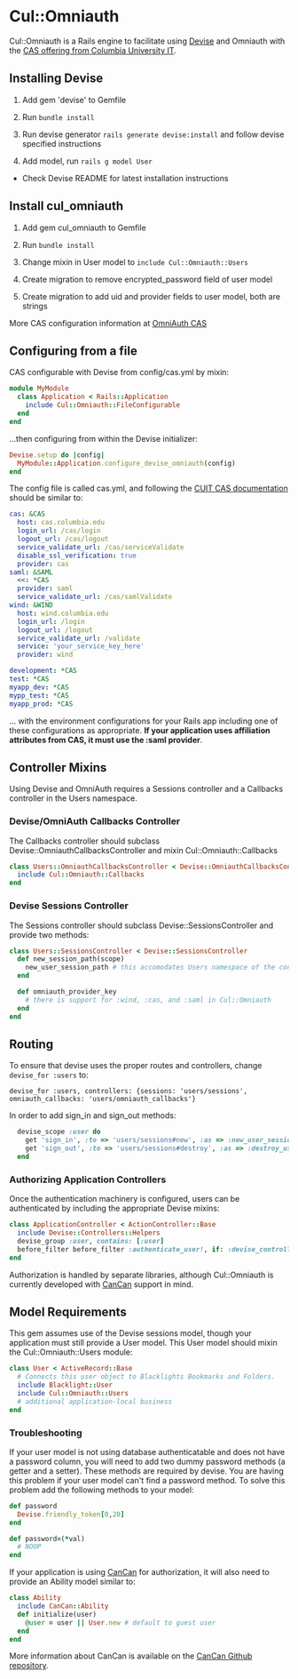 # Cul::Omniauth

Cul::Omniauth is a Rails engine to facilitate using [Devise](https://github.com/plataformatec/devise "Devise") and Omniauth with the [CAS offering from Columbia University IT](https://cuit.columbia.edu/cas-authentication "CUIT CAS Documentation").
## Installing Devise
1. Add gem 'devise' to Gemfile

2. Run `bundle install`

3. Run devise generator `rails generate devise:install` and follow devise specified instructions

4. Add model, run `rails g model User`

* Check Devise README for latest installation instructions

## Install cul_omniauth

1. Add gem cul_omniauth to Gemfile

2. Run `bundle install`

3. Change mixin in User model to `include Cul::Omniauth::Users`

4. Create migration to remove encrypted_password field of user model

5. Create migration to add uid and provider fields to user model, both are strings

More CAS configuration information at [OmniAuth CAS](https://github.com/dlindahl/omniauth-cas "OmniAuth-CAS")

## Configuring from a file
CAS configurable with Devise from config/cas.yml by mixin:

```ruby
module MyModule
  class Application < Rails::Application
    include Cul::Omniauth::FileConfigurable
  end
end
```

...then configuring from within the Devise initializer:
```ruby
Devise.setup do |config|
  MyModule::Application.configure_devise_omniauth(config)
end
```

The config file is called cas.yml, and following the [CUIT CAS documentation](https://cuit.columbia.edu/cas-authentication "CUIT CAS Documentation") should be similar to:
```YAML
cas: &CAS
  host: cas.columbia.edu
  login_url: /cas/login
  logout_url: /cas/logout
  service_validate_url: /cas/serviceValidate
  disable_ssl_verification: true
  provider: cas
saml: &SAML
  <<: *CAS
  provider: saml
  service_validate_url: /cas/samlValidate
wind: &WIND
  host: wind.columbia.edu  
  login_url: /login
  logout_url: /logout
  service_validate_url: /validate
  service: 'your_service_key_here'
  provider: wind

development: *CAS
test: *CAS
myapp_dev: *CAS
mypp_test: *CAS
myapp_prod: *CAS
```
... with the environment configurations for your Rails app including one of these configurations as appropriate. **If your application uses affiliation attributes from CAS, it must use the :saml provider**.

## Controller Mixins

Using Devise and OmniAuth requires a Sessions controller and a Callbacks controller in the Users namespace.
### Devise/OmniAuth Callbacks Controller
The Callbacks controller should subclass Devise::OmniauthCallbacksController and mixin Cul::Omniauth::Callbacks

```ruby
class Users::OmniauthCallbacksController < Devise::OmniauthCallbacksController
  include Cul::Omniauth::Callbacks
end
```

### Devise Sessions Controller
The Sessions controller should subclass Devise::SessionsController and provide two methods:

```ruby
class Users::SessionsController < Devise::SessionsController
  def new_session_path(scope)
    new_user_session_path # this accomodates Users namespace of the controller
  end

  def omniauth_provider_key
    # there is support for :wind, :cas, and :saml in Cul::Omniauth
  end
end
```
## Routing

To ensure that devise uses the proper routes and controllers, change `devise_for :users` to:

`devise_for :users, controllers: {sessions: 'users/sessions', omniauth_callbacks: 'users/omniauth_callbacks'}`

In order to add sign_in and sign_out methods:

```ruby
  devise_scope :user do
    get 'sign_in', :to => 'users/sessions#new', :as => :new_user_session
    get 'sign_out', :to => 'users/sessions#destroy', :as => :destroy_user_session
  end
```

### Authorizing Application Controllers
Once the authentication machinery is configured, users can be authenticated by including the appropriate Devise mixins:
```ruby
class ApplicationController < ActionController::Base
  include Devise::Controllers::Helpers
  devise_group :user, contains: [:user]
  before_filter before_filter :authenticate_user!, if: :devise_controller?
end
```

Authorization is handled by separate libraries, although Cul::Omniauth is currently developed with [CanCan](https://github.com/ryanb/cancan "CanCan") support in mind.

## Model Requirements
This gem assumes use of the Devise sessions model, though your application must still provide a User model. This User model should mixin the Cul::Omniauth::Users module:
```ruby
class User < ActiveRecord::Base
  # Connects this user object to Blacklights Bookmarks and Folders. 
  include Blacklight::User
  include Cul::Omniauth::Users
  # additional application-local business
end
```

### Troubleshooting

If your user model is not using database authenticatable and does not have a password column, you will need to add two dummy password methods (a getter and a setter). These methods are required by devise. You are having this problem if your user model can't find a password method. To solve this problem add the following methods to your model:

```ruby
def password
  Devise.friendly_token[0,20]
end

def password=(*val)
  # NOOP
end
```

If your application is using [CanCan](https://github.com/ryanb/cancan "CanCan") for authorization, it will also need to provide an Ability model similar to:
```ruby
class Ability
  include CanCan::Ability
  def initialize(user)
    @user = user || User.new # default to guest user
  end
end  
```
More information about CanCan is available on the [CanCan Github repository](https://github.com/ryanb/cancan "CanCan").